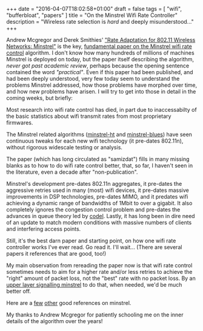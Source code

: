 +++
date = "2016-04-07T18:02:58+01:00"
draft = false
tags = [ "wifi", "bufferbloat", "papers" ]
title = "On the Minstrel Wifi Rate Controller"
description = "Wireless rate selection is *hard* and deeply misunderstood..."
+++

Andrew Mcgregor and Derek Smithies' ["Rate Adaptation for 802.11 Wireless Networks: Minstrel"](/papers/minstrel-sigcomm-final.pdf) is the key, [fundamental paper on the Minstrel wifi rate control](/papers/minstrel-sigcomm-final.pdf) algorithm. I don't know how many hundreds of millions of machines Minstrel is deployed on today, but the paper itself describing the algorithm, *never got past academic review*, perhaps because the opening sentence contained the word *"practical"*.  Even if this paper had been published, and had been deeply understood, very few today seem to understand the problems Minstrel addressed, how those problems have morphed over time, and how new problems have arisen. I will try to get into those in detail in the coming weeks, but briefly:

Most research into wifi rate control has died, in part due to
inaccessabilty of the basic statistics about wifi transmit rates from
most proprietary firmwares.

The Minstrel related algorithms ([minstrel-ht](https://lwn.net/Articles/376765/) and [minstrel-blues](https://github.com/thuehn/Minstrel-Blues)) have seen continuous tweaks for each new wifi technology (it
pre-dates 802.11n), without rigorous widescale testing or analysis.

The paper (which has long circulated as "samizdat") fills in many missing blanks as to how to do wifi rate control better, that, so far, I haven't seen in the literature, even a decade after "non-publication".

Minstrel's development pre-dates 802.11n aggregates, it pre-dates the aggressive retries used in many (most) wifi devices, it pre-dates massive improvements
in DSP technologies, pre-dates MIMO, and it predates wifi achieving a dynamic range of bandwidths of 1Mbit to over a gigabit. It also completely ignores the congestion
control problem and pre-dates the advances in queue theory led by [codel](/post/codel_on_wifi). Lastly, it has long been in dire need of an update to match modern conditions with massive numbers of clients and interfering access points.

Still, it's the best darn paper and starting point, on how one wifi rate controller works I've ever read.  Go read it. I'll wait... (There are several papers it references that are good, too!)

My main observation from rereading the paper now is that wifi rate control sometimes needs
to aim for a higher rate and/or less retries to achieve the "right" amount of packet loss, not the "best" rate with no packet loss. By an [upper layer signalling minstrel](/post/selective_unprotect) to do that, when needed, we'd be much better off.

Here are a [few](https://wireless.wiki.kernel.org/en/developers/documentation/mac80211/ratecontrol/minstrel) [other](https://internetnz.nz/sites/default/files/icc_13_final_0.pdf) good references on minstrel.

My thanks to Andrew Mcgregor for patiently schooling me on the inner details of the algorithm over the years!
